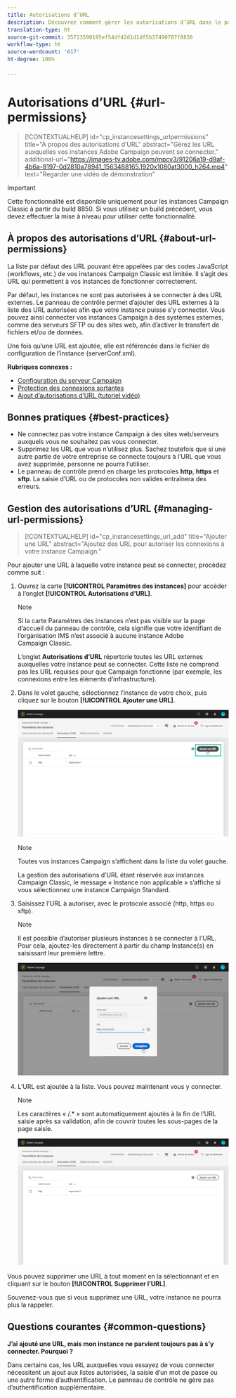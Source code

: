 ```yaml
---
title: Autorisations d’URL
description: Découvrez comment gérer les autorisations d’URL dans le panneau de contrôle
translation-type: ht
source-git-commit: 35723590195ef54df42d1d1df5b37490787f8836
workflow-type: ht
source-wordcount: '617'
ht-degree: 100%

---
```



# Autorisations d’URL {#url-permissions}

>[!CONTEXTUALHELP]
>id="cp_instancesettings_urlpermissions"
>title="À propos des autorisations d’URL"
>abstract="Gérez les URL auxquelles vos instances Adobe Campaign peuvent se connecter."
>additional-url="https://images-tv.adobe.com/mpcv3/91206a19-d9af-4b6a-8197-0d2810a78941_1563488165.1920x1080at3000_h264.mp4" text="Regarder une vidéo de démonstration"

>[!IMPORTANT]
>
>Cette fonctionnalité est disponible uniquement pour les instances Campaign Classic à partir du build 8850. Si vous utilisez un build précédent, vous devez effectuer la mise à niveau pour utiliser cette fonctionnalité.

## À propos des autorisations d’URL {#about-url-permissions}

La liste par défaut des URL pouvant être appelées par des codes JavaScript (workflows, etc.) de vos instances Campaign Classic est limitée. Il s’agit des URL qui permettent à vos instances de fonctionner correctement.

Par défaut, les instances ne sont pas autorisées à se connecter à des URL externes. Le panneau de contrôle permet d’ajouter des URL externes à la liste des URL autorisées afin que votre instance puisse s’y connecter. Vous pouvez ainsi connecter vos instances Campaign à des systèmes externes, comme des serveurs SFTP ou des sites web, afin d’activer le transfert de fichiers et/ou de données.

Une fois qu’une URL est ajoutée, elle est référencée dans le fichier de configuration de l’instance (serverConf.xml).

**Rubriques connexes :**

* [Configuration du serveur Campaign](https://docs.campaign.adobe.com/doc/AC/en/INS_Additional_configurations_Configuring_Campaign_server.html)
* [Protection des connexions sortantes](https://docs.campaign.adobe.com/doc/AC/en/INS_Additional_configurations_Configuring_Campaign_server.html#Outgoing_connection_protection)
* [Ajout d’autorisations d’URL (tutoriel vidéo)](https://docs.adobe.com/content/help/fr-FR/campaign-classic-learn/control-panel/instance-settings/adding-url-permissions.html)

## Bonnes pratiques {#best-practices}

* Ne connectez pas votre instance Campaign à des sites web/serveurs auxquels vous ne souhaitez pas vous connecter.
* Supprimez les URL que vous n’utilisez plus. Sachez toutefois que si une autre partie de votre entreprise se connecte toujours à l’URL que vous avez supprimée, personne ne pourra l’utiliser.
* Le panneau de contrôle prend en charge les protocoles **http**, **https** et **sftp**. La saisie d’URL ou de protocoles non valides entraînera des erreurs.

## Gestion des autorisations d’URL {#managing-url-permissions}

>[!CONTEXTUALHELP]
>id="cp_instancesettings_url_add"
>title="Ajouter une URL"
>abstract="Ajoutez des URL pour autoriser les connexions à votre instance Campaign."

Pour ajouter une URL à laquelle votre instance peut se connecter, procédez comme suit :

1. Ouvrez la carte **[!UICONTROL Paramètres des instances]** pour accéder à l’onglet **[!UICONTROL Autorisations d’URL]**.

   >[!NOTE]
   >
   >Si la carte Paramètres des instances n’est pas visible sur la page d’accueil du panneau de contrôle, cela signifie que votre identifiant de l’organisation IMS n’est associé à aucune instance Adobe Campaign Classic.
   >
   >L’onglet <b><span class="uicontrol">Autorisations d’URL</span></b> répertorie toutes les URL externes auxquelles votre instance peut se connecter. Cette liste ne comprend pas les URL requises pour que Campaign fonctionne (par exemple, les connexions entre les éléments d’infrastructure).

1. Dans le volet gauche, sélectionnez l’instance de votre choix, puis cliquez sur le bouton **[!UICONTROL Ajouter une URL]**.

   ![](assets/add_url1.png)

   >[!NOTE]
   >
   >Toutes vos instances Campaign s’affichent dans la liste du volet gauche.
   >
   >La gestion des autorisations d’URL étant réservée aux instances Campaign Classic, le message « Instance non applicable » s’affiche si vous sélectionnez une instance Campaign Standard.

1. Saisissez l’URL à autoriser, avec le protocole associé (http, https ou sftp).

   >[!NOTE]
   >
   >Il est possible d’autoriser plusieurs instances à se connecter à l’URL. Pour cela, ajoutez-les directement à partir du champ Instance(s) en saisissant leur première lettre.

   ![](assets/add_url2.png)

1. L’URL est ajoutée à la liste. Vous pouvez maintenant vous y connecter.

   >[!NOTE]
   >
   >Les caractères « /.* » sont automatiquement ajoutés à la fin de l’URL saisie après sa validation, afin de couvrir toutes les sous-pages de la page saisie.

   ![](assets/add_url_listnew.png)

Vous pouvez supprimer une URL à tout moment en la sélectionnant et en cliquant sur le bouton **[!UICONTROL Supprimer l’URL]**.

Souvenez-vous que si vous supprimez une URL, votre instance ne pourra plus la rappeler.

## Questions courantes {#common-questions}

**J’ai ajouté une URL, mais mon instance ne parvient toujours pas à s’y connecter. Pourquoi ?**

Dans certains cas, les URL auxquelles vous essayez de vous connecter nécessitent un ajout aux listes autorisées, la saisie d’un mot de passe ou une autre forme d’authentification. Le panneau de contrôle ne gère pas d’authentification supplémentaire.
